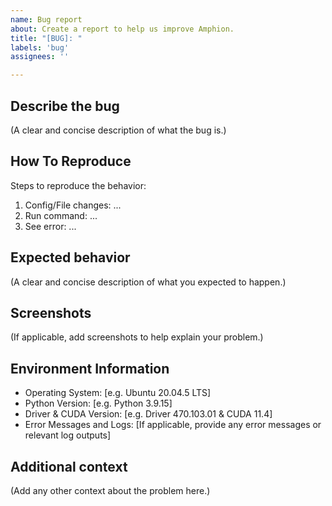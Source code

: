 ```yaml
---
name: Bug report
about: Create a report to help us improve Amphion.
title: "[BUG]: "
labels: 'bug'
assignees: ''

---
```


## Describe the bug
(A clear and concise description of what the bug is.)

## How To Reproduce
Steps to reproduce the behavior:
1. Config/File changes: ...
2. Run command: ...
3. See error: ...

## Expected behavior
(A clear and concise description of what you expected to happen.)

## Screenshots
(If applicable, add screenshots to help explain your problem.)

## Environment Information
 - Operating System: [e.g. Ubuntu 20.04.5 LTS]
 - Python Version: [e.g. Python 3.9.15]
 - Driver & CUDA Version: [e.g. Driver 470.103.01 & CUDA 11.4]
 - Error Messages and Logs: [If applicable, provide any error messages or relevant log outputs]

## Additional context
(Add any other context about the problem here.)
